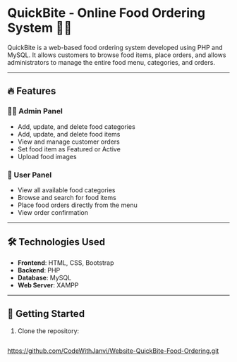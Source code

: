 # QuickBite - Online Food Ordering System 🍔🍕

QuickBite is a web-based food ordering system developed using PHP and MySQL. It allows customers to browse food items, place orders, and allows administrators to manage the entire food menu, categories, and orders.

---

## 🔥 Features

### 🧑‍💻 Admin Panel
- Add, update, and delete food categories
- Add, update, and delete food items
- View and manage customer orders
- Set food item as Featured or Active
- Upload food images

### 👤 User Panel
- View all available food categories
- Browse and search for food items
- Place food orders directly from the menu
- View order confirmation

---

## 🛠️ Technologies Used
- **Frontend**: HTML, CSS, Bootstrap
- **Backend**: PHP
- **Database**: MySQL
- **Web Server**: XAMPP

---

## 🚀 Getting Started

1. Clone the repository:
   ```bash
https://github.com/CodeWithJanvi/Website-QuickBite-Food-Ordering.git
